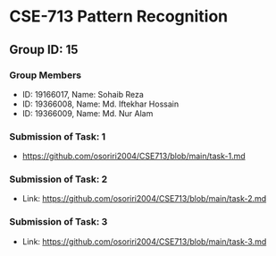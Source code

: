 # CSE-713 Pattern Recognition
## Group ID: 15
### Group Members
- ID: 19166017, Name: Sohaib Reza
- ID: 19366008, Name: Md. Iftekhar Hossain
- ID: 19366009, Name: Md. Nur Alam

### Submission of Task: 1
- https://github.com/osoriri2004/CSE713/blob/main/task-1.md

### Submission of Task: 2
- Link: https://github.com/osoriri2004/CSE713/blob/main/task-2.md

### Submission of Task: 3
- Link: https://github.com/osoriri2004/CSE713/blob/main/task-3.md